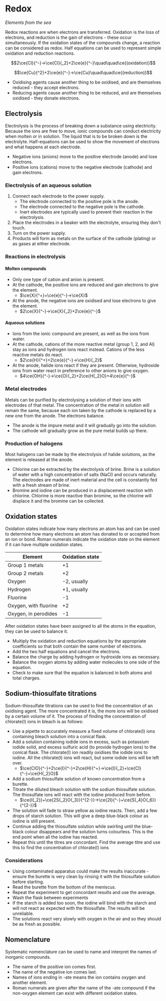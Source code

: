 # Redox
*Elements from the sea*

Redox reactions are when electrons are transferred. Oxidation is the loss of electrons, and reduction is the gain of electrons - these occur simultaneously. If the oxidation states of the compounds change, a reaction can be considered as redox. Half equations can be used to represent simple oxidation and reduction reactions.

$$2\ce{Cl}{^-}→\ce{Cl}{_2}+2\ce{e}{^-}\quad\quad\ce{(oxidation)}$$

$$\ce{Cu}{^2}+2\ce{e}{^-}→\ce{Cu}\quad\quad\ce{(reduction)}$$

* Oxidising agents cause another thing to be oxidised, and are themselves reduced - they accept electrons.
* Reducing agents cause another thing to be reduced, and are themselves oxidised - they donate electrons.

## Electrolysis

Electrolysis is the process of breaking down a substance using electricity. Because the ions are free to move, ionic compounds can conduct electricity when molten or in solution. The liquid that is to be broken down is the electrolyte. Half-equations can be used to show the movement of electrons and what happens at each electrode.

* Negative ions (anions) move to the positive electrode (anode) and lose electrons.
* Positive ions (cations) move to the negative electrode (cathode) and gain electrons.

### Electrolysis of an aqueous solution

1. Connect each electrode to the power supply.
   * The electrode connected to the positive pole is the anode.
   * The electrode connected to the negative pole is the cathode.
   * Inert electrodes are typically used to prevent their reaction in the electrolysis.
1. Place the electrodes in a beaker with the electrolyte, ensuring they don't touch.
1. Turn on the power supply.
1. Products will form as metals on the surface of the cathode (plating) or as gases at either electrode.

### Reactions in electrolysis

#### Molten compounds
* Only one type of cation and anion is present.
* At the cathode, the positive ions are reduced and gain electrons to give the element.
  * $\ce{X}{^+}+\ce{e}{^-}→\ce{X}$
* At the anode, the negative ions are oxidised and lose electrons to give the element.
  * $2\ce{X}{^-}→\ce{X}{_2}+2\ce{e}{^-}$

#### Aqueous solutions
* Ions from the ionic compound are present, as well as the ions from water.
* At the cathode, cations of the more reactive metal (group 1, 2, and Al) stay as ions and hydrogen ions react instead. Cations of the less reactive metals do react.
  * $2\ce{H}{^+}+2\ce{e}{^-}→\ce{H}{_2}$
* At the anode, halide ions react if they are present. Otherwise, hydroxide ions from water react in preference to other anions to give oxygen.
  * $4\ce{OH}{^-}→\ce{O}{_2}+2\ce{H{_2}O}+4\ce{e}{^-}$

### Metal electrodes

Metals can be purified by electrolysing a solution of their ions with electrodes of that metal. The concentration of the metal in solution will remain the same, because each ion taken by the cathode is replaced by a new one from the anode. The electrons balance.

* The anode is the impure metal and it will gradually go into the solution.
* The cathode will gradually grow as the pure metal builds up there.

### Production of halogens

Most halogens can be made by the electrolysis of halide solutions, as the element is released at the anode.

* Chlorine can be extracted by the electrolysis of brine. Brine is a solution of water with a high concentration of salts (NaCl) and occurs naturally. The electrodes are made of inert material and the cell is constantly fed with a fresh stream of brine.
* Bromine and iodine can be produced in a displacement reaction with chlorine. Chlorine is more reactive than bromine, so the chlorine will displace it and the bromine can be collected.

## Oxidation states

Oxidation states indicate how many electrons an atom has and can be used to determine how many electrons an atom has donated to or accepted from an ion or bond. Roman numerals indicate the oxidation state on the element if it can have multiple oxidation states.

| Element                        | Oxidation state |
|--------------------------------|-----------------|
| Group 1 metals                 | +1              |
| Group 2 metals                 | +2              |
| Oxygen                         | -2, usually     |
| Hydrogen                       | +1, usually     |
| Fluorine                       | -1              |
| Oxygen, with fluorine          | +2              |
| Oxygen, in perodides           | -1              |

After oxidation states have been assigned to all the atoms in the equation, they can be used to balance it.

* Multiply the oxidation and reduction equations by the appropriate coefficients so that both contain the same number of electrons.
* Add the two half equations and cancel the electrons.
* Balance the charge by adding hydrogen or hydroxide ions as necessary.
* Balance the oxygen atoms by adding water molecules to one side of the equation.
* Check to make sure that the equation is balanced in both atoms and total charges.

## Sodium-thiosulfate titrations

Sodium-thiosulfate titrations can be used to find the concentration of an oxidising agent. The more concentrated it is, the more ions will be oxidised by a certain volume of it. The process of finding the concentration of chlorate(I) ions in bleach is as follows:

* Use a pipette to accurately measure a fixed volume of chlorate(I) ions containing bleach solution into a conical flask.
* Add a solution containing iodide ions in excess, such as potassium iodide solid, and excess sulfuric acid (to provide hydrogen ions) to the conical flask. The chlorate(I) ion readily oxidises the iodide ions to iodine. All the chlorate(I) ions will react, but some iodide ions will be left over.
  * $\ce{ClO}{^-}+2\ce{I}{^-}+2\ce{H}{^+}→\ce{I}{_2}+\ce{Cl}{^-}+\ce{H{_2}O}$
* Add a sodium thiosulfate solution of known concentration from a burette.
* Titrate the diluted bleach solution with the sodium thiosulfate solution. The thiosulfate ions will react with the iodine produced from before.
  * $\ce{I{_2}}+\ce{2S{_2}O{_3}}{^{2-}}→\ce{2I}{^-}+\ce{S{_4}O{_6}}{^{2-}}$
* The solution will fade to straw yellow as iodine reacts. Then, add a few drops of starch solution. This will give a deep blue-black colour as iodine is still present.
* Continue adding the thiosulfate solution while swirling until the blue-black colour disappears and the solution turns colourless. This is the end point when all the iodine has reacted.
* Repeat this until the titres are concordant. Find the average titre and use this to find the concentration of chlorate(I) ions

### Considerations

* Using contaminated apparatus could make the results inaccurate - ensure the burette is very clean by rinsing it with the thiosulfate solution before starting.
* Read the burette from the bottom of the meniscus.
* Repeat the experiment to get concordant results and use the average.
* Wash the flask between experiments
* If the starch is added too soon, the iodine will bind with the starch and will not react as expected with the thiosulfate. The results will be unreliable.
* The solutions react very slowly with oxygen in the air and so they should be as fresh as possible.

## Nomenclature

Systematic nomenclature can be used to name and interpret the names of inorganic compounds.

* The name of the positive ion comes first.
* The name of the negative ion comes last.
* Names of ions ending in -ate means the ion contains oxygen and another element.
* Roman numerals are given after the name of the -ate compound if the non-oxygen element can exist with different oxidation states.
